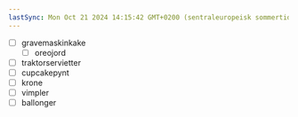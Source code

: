 ```yaml
---
lastSync: Mon Oct 21 2024 14:15:42 GMT+0200 (sentraleuropeisk sommertid)
---
```

- [ ] gravemaskinkake 
	- [ ] oreojord

- [ ] traktorservietter
- [ ] cupcakepynt
- [ ] krone 
- [ ] vimpler
- [ ] ballonger 
